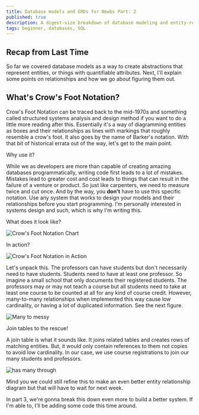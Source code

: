```yaml
---
title: Database models and ERDs for Newbs Part: 2
published: true
description: A digest-size breakdown of database modeling and entity-relationship models/diagrams.
tags: beginner, databases, SQL
---
```


## Recap from Last Time

So far we covered database models as a way to create abstractions that represent entities, or things with quantifiable attributes. Next, I'll explain some points on relationships and how we go about figuring them out.

## What's Crow's Foot Notation?

Crow's Foot Notation can be traced back to the mid-1970s and something called structured systems analysis and design method if you want to do a little more reading after this. Essentially it's a way of diagramming entities as boxes and their relationships as lines with markings that roughly resemble a crow's foot. It also goes by the name of Barker's notation. With that bit of historical errata out of the way, let's get to the main point.

Why use it?

While we as developers are more than capable of creating amazing databases programmatically, writing code first leads to a lot of mistakes. Mistakes lead to greater cost and cost leads to things that can result in the failure of a venture or product. So just like carpenters, we need to measure twice and cut once. And by the way, you **don't** have to use this specific notation. Use any system that works to design your models and their relationships before you start programming. I'm personally interested in systems design and such, which is why I'm writing this.

What does it look like?

![Crow's Foot Notation Chart](https://i.ibb.co/qjw6dMn/Crow-Notation-Chart.png)

In action?

![Crow's Foot Notation in Action](https://i.ibb.co/XsFLvn2/Crow-Example.png)

Let's unpack this.
The professors can have students but don't necessarily need to have students. Students need to have at least one professor. So imagine a small school that only documents their registered students. The professors may or may not teach a course but all students need to take at least one course to be counted at all for any kind of course credit. However, many-to-many relationships when implemented this way cause low cardinality, or having a lot of duplicated information. See the next figure.

![Many to messy](https://i.ibb.co/mGzVt3m/Many-To-Messy.png)

Join tables to the rescue!

A join table is what it sounds like. It joins related tables and creates rows of matching entities. But, it would only contain references to them not copies to avoid low cardinality. In our case, we use course registrations to join our many students and professors.

![has many through](https://i.ibb.co/N2dmN9n/has-many-through.jpg)

Mind you we could still refine this to make an even better entity relationship diagram but that will have to wait for next week. 

In part 3, we're gonna break this down even more to build a better system. If I'm able to, I'll be adding some code this time around.




